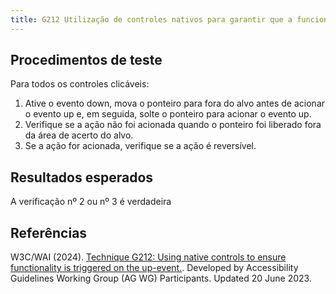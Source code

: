 ```yaml
---
title: G212 Utilização de controles nativos para garantir que a funcionalidade seja acionada no evento ativo
---
```


## Procedimentos de teste

Para todos os controles clicáveis:
1. Ative o evento down, mova o ponteiro para fora do alvo antes de acionar o evento up e, em seguida, solte o ponteiro para acionar o evento up.
2. Verifique se a ação não foi acionada quando o ponteiro foi liberado fora da área de acerto do alvo.
3. Se a ação for acionada, verifique se a ação é reversível.

## Resultados esperados
A verificação nº 2 ou nº 3 é verdadeira

## Referências

W3C/WAI (2024). [Technique G212: Using native controls to ensure functionality is triggered on the up-event.](https://www.w3.org/WAI/WCAG21/Techniques/general/G212). Developed by Accessibility Guidelines Working Group (AG WG) Participants. Updated 20 June 2023.
